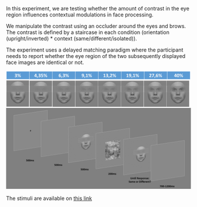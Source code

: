 In this experiment, we are testing whether the amount of contrast in the
eye region influences contextual modulations in face processing.

We manipulate the contrast using an occluder around the eyes and brows. The
contrast is defined by a staircase in each condition (orientation
(upright/inverted) * context (same/different/isolated)).

The experiment uses a delayed matching paradigm where the participant needs to
report whether the eye region of the two subsequently displayed face images are
identical or not.


![stimuli and procedure2](images/Picture2.png)
![stimuli and procedure](images/Picture1.png)

The stimuli are available on [this link](https://osf.io/zd48m)
